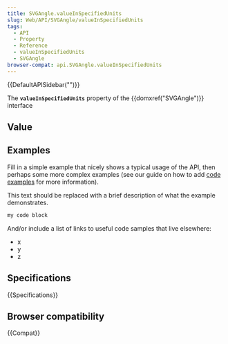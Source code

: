 ```yaml
---
title: SVGAngle.valueInSpecifiedUnits
slug: Web/API/SVGAngle/valueInSpecifiedUnits
tags:
  - API
  - Property
  - Reference
  - valueInSpecifiedUnits
  - SVGAngle
browser-compat: api.SVGAngle.valueInSpecifiedUnits
---
```

{{DefaultAPISidebar("")}}

The **`valueInSpecifiedUnits`** property of the {{domxref("SVGAngle")}} interface 

## Value



## Examples

Fill in a simple example that nicely shows a typical usage of the API, then perhaps some more complex examples (see our guide on how to add [code examples](/en-US/docs/MDN/Contribute/Structures/Code_examples) for more information).

This text should be replaced with a brief description of what the example demonstrates.

```js
my code block
```

And/or include a list of links to useful code samples that live elsewhere:

*   x
*   y
*   z

## Specifications

{{Specifications}}

## Browser compatibility

{{Compat}}


